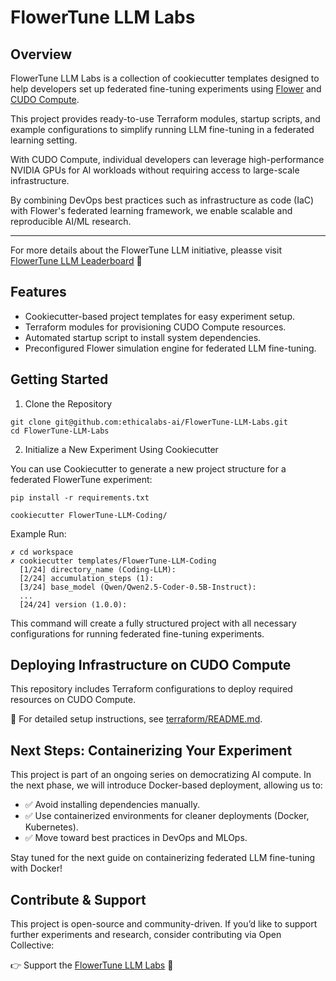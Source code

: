 # FlowerTune LLM Labs

## Overview

FlowerTune LLM Labs is a collection of cookiecutter templates designed to help developers set up federated fine-tuning experiments using [Flower](https://flower.ai/) and [CUDO Compute](https://www.cudocompute.com/?via=flowertune-llm).

This project provides ready-to-use Terraform modules, startup scripts, and example configurations to simplify running LLM fine-tuning in a federated learning setting.

With CUDO Compute, individual developers can leverage high-performance NVIDIA GPUs for AI workloads without requiring access to large-scale infrastructure.

By combining DevOps best practices such as infrastructure as code (IaC) with Flower's federated learning framework, we enable scalable and reproducible AI/ML research.

---

For more details about the FlowerTune LLM initiative, pleasse visit [FlowerTune LLM Leaderboard](https://flower.ai/benchmarks/llm-leaderboard/) 🚀

## Features

- Cookiecutter-based project templates for easy experiment setup.
- Terraform modules for provisioning CUDO Compute resources.
- Automated startup script to install system dependencies.
- Preconfigured Flower simulation engine for federated LLM fine-tuning.

## Getting Started

1. Clone the Repository

```
git clone git@github.com:ethicalabs-ai/FlowerTune-LLM-Labs.git
cd FlowerTune-LLM-Labs
```

2. Initialize a New Experiment Using Cookiecutter

You can use Cookiecutter to generate a new project structure for a federated FlowerTune experiment:

```
pip install -r requirements.txt

cookiecutter FlowerTune-LLM-Coding/
```

Example Run:

```
✗ cd workspace
✗ cookiecutter templates/FlowerTune-LLM-Coding
  [1/24] directory_name (Coding-LLM):
  [2/24] accumulation_steps (1):
  [3/24] base_model (Qwen/Qwen2.5-Coder-0.5B-Instruct):
  ...
  [24/24] version (1.0.0):
```

This command will create a fully structured project with all necessary configurations for running federated fine-tuning experiments.

## Deploying Infrastructure on CUDO Compute

This repository includes Terraform configurations to deploy required resources on CUDO Compute.

📌 For detailed setup instructions, see [terraform/README.md](./terraform/README.md).

## Next Steps: Containerizing Your Experiment

This project is part of an ongoing series on democratizing AI compute. In the next phase, we will introduce Docker-based deployment, allowing us to:

- ✅ Avoid installing dependencies manually.
- ✅ Use containerized environments for cleaner deployments (Docker, Kubernetes).
- ✅ Move toward best practices in DevOps and MLOps.

Stay tuned for the next guide on containerizing federated LLM fine-tuning with Docker!

## Contribute & Support

This project is open-source and community-driven. If you’d like to support further experiments and research, consider contributing via Open Collective:

👉 Support the [FlowerTune LLM Labs](https://opencollective.com/ethicalabs-ai/projects/flowertune-llm-lab) 🚀

